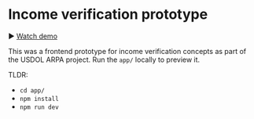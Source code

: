 # Income verification prototype

▶️ [Watch demo](./demo.mp4)

This was a frontend prototype for income verification concepts as part of the USDOL ARPA project. Run the `app/` locally to preview it.

TLDR:

- `cd app/`
- `npm install`
- `npm run dev`
